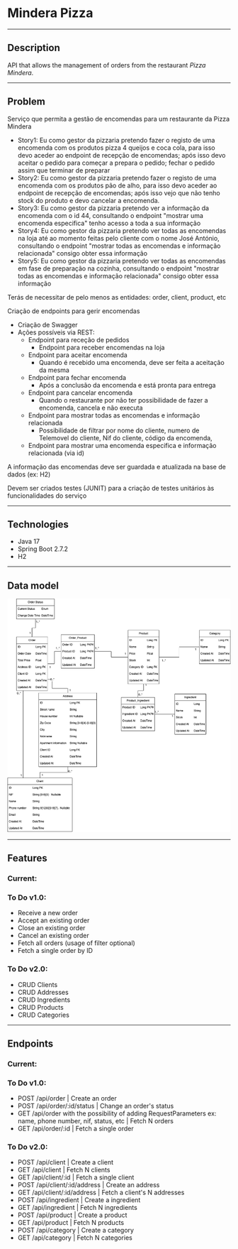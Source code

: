 # Mindera Pizza

---
## Description

API that allows the management of orders from the restaurant *Pizza Mindera*.

---
## Problem

Serviço que permita a gestão de encomendas para um restaurante da Pizza Mindera

- Story1: Eu como gestor da pizzaria pretendo fazer o registo de uma encomenda com os produtos pizza 4 queijos e coca cola, para isso devo aceder ao endpoint de recepção de encomendas; após isso devo aceitar o pedido para começar a prepara o pedido; fechar o pedido assim que terminar de preparar
- Story2: Eu como gestor da pizzaria pretendo fazer o registo de uma encomenda com os produtos pão de alho, para isso devo aceder ao endpoint de recepção de encomendas; após isso vejo que não tenho stock do produto e devo cancelar a encomenda.
- Story3: Eu como gestor da pizzaria pretendo ver a informação da encomenda com o id 44, consultando o endpoint "mostrar uma encomenda especifica" tenho acesso a toda a sua informação
- Story4: Eu como gestor da pizzaria pretendo ver todas as encomendas na loja até ao momento feitas pelo cliente com o nome José António, consultando o endpoint "mostrar todas as encomendas e informação relacionada" consigo obter essa informação
- Story5: Eu como gestor da pizzaria pretendo ver todas as encomendas em fase de preparação na cozinha, consultando o endpoint "mostrar todas as encomendas e informação relacionada" consigo obter essa informação

Terás de necessitar de pelo menos as entidades: order, client, product, etc

Criação de endpoints para gerir encomendas
- Criação de Swagger
- Ações possíveis via REST:
    - Endpoint para receção de pedidos
        - Endpoint para receber encomendas na loja
    - Endpoint para aceitar encomenda
        - Quando é recebido uma encomenda, deve ser feita a aceitação da mesma
    - Endpoint para fechar encomenda
        - Após a conclusão da encomenda e está pronta para entrega
    - Endpoint para cancelar encomenda
        - Quando o restaurante por não ter possibilidade de fazer a encomenda, cancela e não executa
    - Endpoint para mostrar todas as encomendas e informação relacionada
        - Possibilidade de filtrar por nome do cliente, numero de Telemovel do cliente, Nif do cliente, código da encomenda, 
    - Endpoint para mostrar uma encomenda especifica e informação relacionada (via id)


A informação das encomendas deve ser guardada e atualizada na base de dados (ex: H2)

Devem ser criados testes (JUNIT) para a criação de testes unitários às funcionalidades do serviço


---

## Technologies
- Java 17
- Spring Boot 2.7.2
- H2

---

## Data model
![Mindera Pizza data model](./assets/minderapizza.png)

---

## Features

### Current:

### To Do v1.0:
- Receive a new order
- Accept an existing order
- Close an existing order
- Cancel an existing order
- Fetch all orders (usage of filter optional)
- Fetch a single order by ID

### To Do v2.0:
- CRUD Clients
- CRUD Addresses
- CRUD Ingredients
- CRUD Products
- CRUD Categories

---

## Endpoints

### Current:

### To Do v1.0:

- POST /api/order | Create an order
- POST /api/order/:id/status | Change an order's status
- GET /api/order with the possibility of adding RequestParameters ex: name, phone number, nif, status, etc | Fetch N orders
- GET /api/order/:id | Fetch a single order

### To Do v2.0:
- POST /api/client | Create a client
- GET /api/client | Fetch N clients
- GET /api/client/:id | Fetch a single client
- POST /api/client/:id/address | Create an address
- GET /api/client/:id/address | Fetch a client's N addresses
- POST /api/ingredient | Create a ingredient
- GET /api/ingredient | Fetch N ingredients
- POST /api/product | Create a product
- GET /api/product | Fetch N products
- POST /api/category | Create a category
- GET /api/category | Fetch N categories
